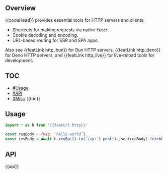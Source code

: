 ## Overview

{{codeHead}} provides essential tools for HTTP servers and clients:

* Shortcuts for making requests via native `fetch`.
* Cookie decoding and encoding.
* URL-based routing for SSR and SPA apps.

Also see {{featLink http_bun}} for Bun HTTP servers, {{featLink http_deno}} for Deno HTTP servers, and {{featLink http_live}} for live-reload tools for development.

## TOC

* [#Usage](#usage)
* [#API](#api)
* [#Misc](#misc)
{{toc}}

## Usage

```js
import * as h from '{{featUrl http}}'

const reqBody = {msg: `hello world`}
const resBody = await h.reqBui().to(`/api`).post().json(reqBody).fetchOkJson()
```

## API

{{api}}

